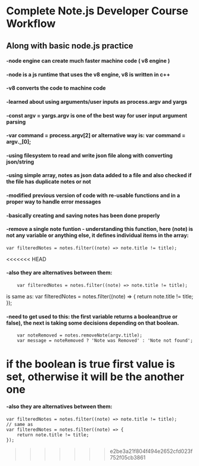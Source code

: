 # Complete Note.js Developer Course Workflow
## Along with basic node.js practice

#### -node engine can create much faster machine code ( v8 engine )
#### -node is a js runtime that uses the v8 engine, v8 is written in c++
#### -v8 converts the code to machine code

#### -learned about using arguments/user inputs as process.argv and yargs
#### -const argv = yargs.argv is one of the best way for user input argument parsing
#### -var command = process.argv[2] or alternative way is: var command = argv._[0];

#### -using filesystem to read and write json file along with converting json/string
#### -using simple array, notes as json data added to a file and also checked if the file has duplicate notes or not

#### -modified previous version of code with re-usable functions and in a proper way to handle error messages
#### -basically creating and saving notes has been done properly
#### -remove a single note funtion - understanding this function, here (note) is not any variable or anything else, it defines individual items in the array:
    var filteredNotes = notes.filter((note) => note.title != title);
<<<<<<< HEAD
#### -also they are alternatives between them: 
		var filteredNotes = notes.filter((note) => note.title != title);
is same as:	
		var filteredNotes = notes.filter((note) => {
			return note.title != title;
		});
#### -need to get used to this: the first variable returns a boolean(true or false), the next is taking some decisions depending on that boolean.
		var noteRemoved = notes.removeNote(argv.title);
		var message = noteRemoved ? 'Note was Removed' : 'Note not found';
if the boolean is true first value is set, otherwise it will be the another one
=======
#### -also they are alternatives between them:
    var filteredNotes = notes.filter((note) => note.title != title);
    // same as
    var filteredNotes = notes.filter((note) => {
        return note.title != title;
    });
>>>>>>> e2be3a21f804f494e2652cfd023f752f05cb3861
